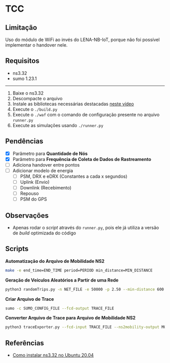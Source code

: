 # TCC

## Limitação

Uso do módulo de WiFi ao invés do LENA-NB-IoT, porque não foi possível implementar o handover nele.

## Requisitos

- ns3.32
- sumo 1.23.1

---

1. Baixe o ns3.32
2. Descompacte o arquivo
3. Instale as bibliotecas necessárias destacadas [neste vídeo](https://www.youtube.com/watch?v=xE1jUh3-mOI)
4. Execute o `./build.py`
5. Execute o `./waf` com o comando de configuração presente no arquivo `runner.py`
6. Execute as simulações usando `./runner.py`

## Pendências

- [x] Parâmetro para **Quantidade de Nós** 
- [x] Parâmetro para **Frequência de Coleta de Dados de Rastreamento** 
- [ ] Adiciona handover entre pontos
- [ ] Adicionar modelo de energia
  - [ ] PSM, DRX e eDRX (Constantes a cada x segundos)
  - [ ] Uplink (Envio)
  - [ ] Downlink (Recebimento)
  - [ ] Repouso
  - [ ] PSM do GPS

## Observações

- Apenas rodar o *script* através do `runner.py`, pois ele já utiliza a versão de *build* optimizada do código

## Scripts

**Automatização do Arquivo de Mobilidade NS2**

```sh
make -e end_time=END_TIME period=PERIOD min_distance=MIN_DISTANCE
```

**Geração de Veículos Aleatórios a Partir de uma Rede**

```sh
python3 randomTrips.py -n NET_FILE -e 50000 -p 2.50 --min-distance 600.0 -r ROUTE_FILE
```

**Criar Arquivo de Trace**

```sh
sumo -c SUMO_CONFIG_FILE --fcd-output TRACE_FILE
```

**Converter Arquivo de Trace para Arquivo de Mobilidade NS2**

```sh
python3 traceExporter.py --fcd-input TRACE_FILE --ns2mobility-output MOBILITY_FILE
```

## Referências

- [Como instalar ns3.32 no Ubuntu 20.04](https://www.youtube.com/watch?v=xE1jUh3-mOI)

